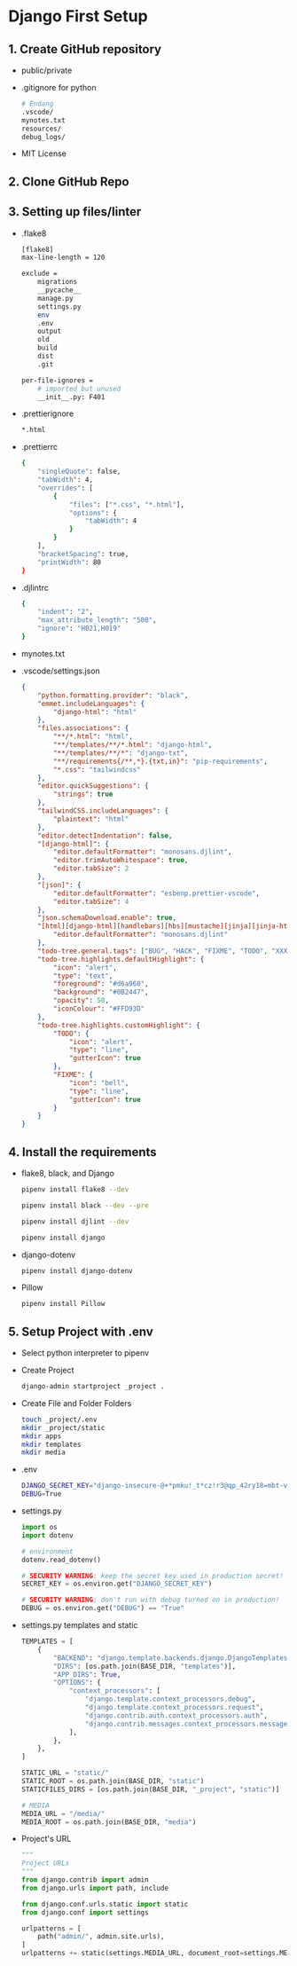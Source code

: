 # Django First Setup

## 1. Create GitHub repository

- public/private
- .gitignore for python

  ```bash
  # Endang
  .vscode/
  mynotes.txt
  resources/
  debug_logs/
  ```

- MIT License

## 2. Clone GitHub Repo

## 3. Setting up files/linter

- .flake8

  ```bash
  [flake8]
  max-line-length = 120
  
  exclude =
      migrations
      __pycache__
      manage.py
      settings.py
      env
      .env
      output
      old
      build
      dist
      .git
  
  per-file-ignores =
      # imported but unused
      __init__.py: F401
  ```

- .prettierignore

  ```bash
  *.html
  ```

- .prettierrc

  ```bash
  {
      "singleQuote": false,
      "tabWidth": 4,
      "overrides": [
          {
              "files": ["*.css", "*.html"],
              "options": {
                  "tabWidth": 4
              }
          }
      ],
      "bracketSpacing": true,
      "printWidth": 80
  }
  ```

- .djlintrc

  ```bash
  {
      "indent": "2",
      "max_attribute_length": "500",
      "ignore": "H021,H019"
  }
  
  ```

- mynotes.txt

- .vscode/settings.json

  ```json
  {
      "python.formatting.provider": "black",
      "emmet.includeLanguages": {
          "django-html": "html"
      },
      "files.associations": {
          "**/*.html": "html",
          "**/templates/**/*.html": "django-html",
          "**/templates/**/*": "django-txt",
          "**/requirements{/**,*}.{txt,in}": "pip-requirements",
          "*.css": "tailwindcss"
      },
      "editor.quickSuggestions": {
          "strings": true
      },
      "tailwindCSS.includeLanguages": {
          "plaintext": "html"
      },
      "editor.detectIndentation": false,
      "[django-html]": {
          "editor.defaultFormatter": "monosans.djlint",
          "editor.trimAutoWhitespace": true,
          "editor.tabSize": 2
      },
      "[json]": {
          "editor.defaultFormatter": "esbenp.prettier-vscode",
          "editor.tabSize": 4
      },
      "json.schemaDownload.enable": true,
      "[html][django-html][handlebars][hbs][mustache][jinja][jinja-html][nj][njk][nunjucks][twig]": {
          "editor.defaultFormatter": "monosans.djlint"
      },
      "todo-tree.general.tags": ["BUG", "HACK", "FIXME", "TODO", "XXX", "[ ]", "[x]"],
      "todo-tree.highlights.defaultHighlight": {
          "icon": "alert",
          "type": "text",
          "foreground": "#d6a960",
          "background": "#0B2447",
          "opacity": 50,
          "iconColour": "#FFD93D"
      },
      "todo-tree.highlights.customHighlight": {
          "TODO": {
              "icon": "alert",
              "type": "line",
              "gutterIcon": true
          },
          "FIXME": {
              "icon": "bell",
              "type": "line",
              "gutterIcon": true
          }
      }
  }
  ```

## 4. Install the requirements

- flake8, black, and Django

  ```bash
  pipenv install flake8 --dev
  
  pipenv install black --dev --pre
  
  pipenv install djlint --dev
  
  pipenv install django
  ```

- django-dotenv

  ```bash
  pipenv install django-dotenv
  ```

- Pillow

  ```bash
  pipenv install Pillow
  ```

## 5. Setup Project with .env

- Select python interpreter to pipenv

- Create Project

  ```bash
  django-admin startproject _project .
  ```

- Create File and Folder Folders

  ```bash
  touch _project/.env
  mkdir _project/static
  mkdir apps
  mkdir templates
  mkdir media
  
  ```

- .env

  ```bash
  DJANGO_SECRET_KEY="django-insecure-@+*pmku!_t*cz!r3@qp_42ry18=mbt-v7$ga7*!u7u*4^x)vxr"
  DEBUG=True
  ```

- settings.py

  ```python
  import os
  import dotenv
  
  # environment
  dotenv.read_dotenv()
  
  # SECURITY WARNING: keep the secret key used in production secret!
  SECRET_KEY = os.environ.get("DJANGO_SECRET_KEY")
  
  # SECURITY WARNING: don't run with debug turned on in production!
  DEBUG = os.environ.get("DEBUG") == "True"
  ```

- settings.py templates and static

  ```python
  TEMPLATES = [
      {
          "BACKEND": "django.template.backends.django.DjangoTemplates",
          "DIRS": [os.path.join(BASE_DIR, "templates")],
          "APP_DIRS": True,
          "OPTIONS": {
              "context_processors": [
                  "django.template.context_processors.debug",
                  "django.template.context_processors.request",
                  "django.contrib.auth.context_processors.auth",
                  "django.contrib.messages.context_processors.messages",
              ],
          },
      },
  ]
  
  STATIC_URL = "static/"
  STATIC_ROOT = os.path.join(BASE_DIR, "static")
  STATICFILES_DIRS = [os.path.join(BASE_DIR, "_project", "static")]
  
  # MEDIA
  MEDIA_URL = "/media/"
  MEDIA_ROOT = os.path.join(BASE_DIR, "media")
  
  ```

- Project's URL

  ```python
  """
  Project URLs
  """
  from django.contrib import admin
  from django.urls import path, include
  
  from django.conf.urls.static import static
  from django.conf import settings
  
  urlpatterns = [
      path("admin/", admin.site.urls),
  ]
  urlpatterns += static(settings.MEDIA_URL, document_root=settings.MEDIA_ROOT)
  ```
